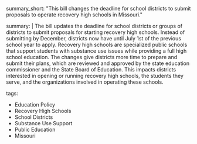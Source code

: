 summary_short: "This bill changes the deadline for school districts to submit proposals to operate recovery high schools in Missouri."

summary: |
  The bill updates the deadline for school districts or groups of districts to submit proposals for starting recovery high schools. Instead of submitting by December, districts now have until July 1st of the previous school year to apply. Recovery high schools are specialized public schools that support students with substance use issues while providing a full high school education. The changes give districts more time to prepare and submit their plans, which are reviewed and approved by the state education commissioner and the State Board of Education. This impacts districts interested in opening or running recovery high schools, the students they serve, and the organizations involved in operating these schools.

tags:
  - Education Policy
  - Recovery High Schools
  - School Districts
  - Substance Use Support
  - Public Education
  - Missouri
